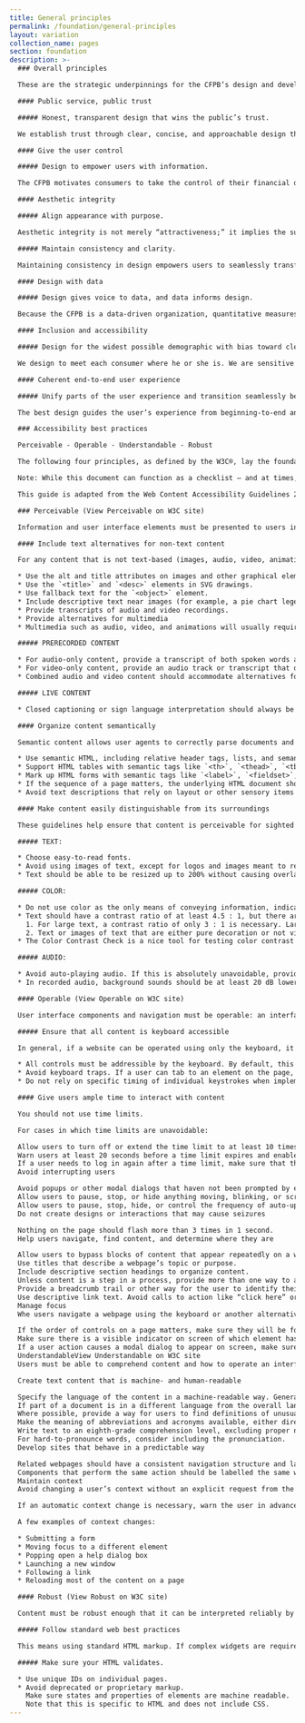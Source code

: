```yaml
---
title: General principles
permalink: /foundation/general-principles
layout: variation
collection_name: pages
section: foundation
description: >-
  ### Overall principles

  These are the strategic underpinnings for the CFPB’s design and development standards. They should serve as the backbone for the user experience, ensuring that the standards we set enable products that are easy to use and understand for consumers.

  #### Public service, public trust

  ##### Honest, transparent design that wins the public’s trust.

  We establish trust through clear, concise, and approachable design that is always consumer-driven. We demonstrate transparency through our user-friendly online experiences and tools and our dedication to open-source content.

  #### Give the user control

  ##### Design to empower users with information.

  The CFPB motivates consumers to take the control of their financial decision-making; our designs enable this process. Good design increases transparency and succinctly hands the user all the necessary information, giving consumers control of how they use it. Designers must rely on introspection and research to discover what path users instinctively take and then cater to those instincts.

  #### Aesthetic integrity

  ##### Align appearance with purpose.

  Aesthetic integrity is not merely “attractiveness;” it implies the successful integration of design and function. Appearance should align with purpose. Using clear and intuitive design creates a trustworthy tone and a powerful platform for supporting the CFPB’s mission.

  ##### Maintain consistency and clarity.

  Maintaining consistency in design empowers users to seamlessly transfer their knowledge and skills from one product to another. Focusing on consistency helps uphold aesthetic integrity.

  #### Design with data

  ##### Design gives voice to data, and data informs design.

  Because the CFPB is a data-driven organization, quantitative measures of success should be integral to the design process. Design should incorporate data to aid understanding of complex issues, and data-driven feedback should influence the design process. Succinct and compelling visualization of information gives data a voice and helps us clarify otherwise indigestible numbers.

  #### Inclusion and accessibility

  ##### Design for the widest possible demographic with bias toward clear articulation, plain language, and intuitive design.

  We design to meet each consumer where he or she is. We are sensitive to experiential level, timing, and biases and aim to design experiences that are equally accessible to everyone, and equally empowering no matter what the user’s skill set or familiarity. Simple, clean designs are the most effective and wide-reaching.

  #### Coherent end-to-end user experience

  ##### Unify parts of the user experience and transition seamlessly between them.

  The best design guides the user’s experience from beginning-to-end and caters to his or her expectations. Navigation between sections should be intuitive and transitions should be seamless. Consistent quality and attention to detail are essential to maintain a cohesive user experience.

  ### Accessibility best practices

  Perceivable - Operable - Understandable - Robust

  The following four principles, as defined by the W3C®, lay the foundation for ensuring that web content is available for all users, including users with disabilities and users on non-desktop devices. These guidelines also enable future compatibility in the event that future devices are radically different from those in use today.

  Note: While this document can function as a checklist – and at times, it will – that isn’t the primary purpose. The goal is to foster understanding of why these guidelines are important.

  This guide is adapted from the Web Content Accessibility Guidelines 2.0, a W3C Recommendation. More info.

  ### Perceivable (View Perceivable on W3C site)

  Information and user interface elements must be presented to users in ways that they can perceive. This includes considering individuals using assistive technology (e.g., screen readers for blind users or captions for deaf users) and the limitations of different devices (e.g., grayscale screens or muted mobile devices).

  #### Include text alternatives for non-text content

  For any content that is not text-based (images, audio, video, animations, charts, graphs, etc), provide an alternative version of that content that is text-based.

  * Use the alt and title attributes on images and other graphical elements.
  * Use the `<title>` and `<desc>` elements in SVG drawings.
  * Use fallback text for the `<object>` element.
  * Include descriptive text near images (for example, a pie chart legend with percentages of each item).
  * Provide transcripts of audio and video recordings.
  * Provide alternatives for multimedia
  * Multimedia such as audio, video, and animations will usually require more than just descriptive text. In most cases, the timing of text and descriptions in these files is important and should therefore be incorporated in an accessible manner.

  ##### PRERECORDED CONTENT

  * For audio-only content, provide a transcript of both spoken words and descriptions of other sounds.
  * For video-only content, provide an audio track or transcript that describes the video.
  * Combined audio and video content should accommodate alternatives for both (e.g., closed captioning or sign interpretation for audio, and an audio track or a screenplay-like document that transcribes dialog and descriptions of sounds and action for video).

  ##### LIVE CONTENT

  * Closed captioning or sign language interpretation should always be available, but in some cases providing the prepared remarks or script alongside the audio/video may suffice.

  #### Organize content semantically

  Semantic content allows user agents to correctly parse documents and present it to end users in a way that is appropriate for their device and medium without losing information or structure.

  * Use semantic HTML, including relative header tags, lists, and semantic tags like `<aside>`, and `<figure>`
  * Support HTML tables with semantic tags like `<th>`, `<thead>`, `<tbody>`, and `<caption>`
  * Mark up HTML forms with semantic tags like `<label>`, `<fieldset>`, `<legend>`, and – where appropriate – HTML5 form additions like email fields.
  * If the sequence of a page matters, the underlying HTML document should be in that order or the sequence should be machine-readable through another method.
  * Avoid text descriptions that rely on layout or other sensory items such as “click the round button” or “the image on the right.” However, note that “above” and “below” are generally understood to mean “preceding” and “after,” and as such are permissible usage.

  #### Make content easily distinguishable from its surroundings

  These guidelines help ensure that content is perceivable for sighted users.

  ##### TEXT:

  * Choose easy-to-read fonts.
  * Avoid using images of text, except for logos and images meant to represent physical documents.
  * Text should be able to be resized up to 200% without causing overlapping issues with other content on the page. Don’t rely on browser zoom, since some users have settings to force large type.

  ##### COLOR:

  * Do not use color as the only means of conveying information, indicating an action, prompting a response, or distinguishing a visual element.
  * Text should have a contrast ratio of at least 4.5 : 1, but there are exceptions.
    1. For large text, a contrast ratio of only 3 : 1 is necessary. Large regular text is at least 18pt/24px, while large bold text is 14pt/18px.
    2. Text or images of text that are either pure decoration or not visible, or are part of a logo, picture that contains significant other visual content, or inactive UI components (like disabled form controls) do not have a color contrast requirement.
  * The Color Contrast Check is a nice tool for testing color contrast ratios.

  ##### AUDIO:

  * Avoid auto-playing audio. If this is absolutely unavoidable, provide a control that allows the user to stop the audio and adjust or mute the volume.
  * In recorded audio, background sounds should be at least 20 dB lower than foreground sounds and speech. This does not apply to music.

  #### Operable (View Operable on W3C site)

  User interface components and navigation must be operable: an interface cannot require interaction that a user cannot perform. Following these guidelines will guarantee that all users can navigate a website or app regardless of their input device (mouse, keyboard, touchscreen, screen reader, etc).

  ##### Ensure that all content is keyboard accessible

  In general, if a website can be operated using only the keyboard, it will also be operable with less-common input devices.

  * All controls must be addressible by the keyboard. By default, this includes `<a>`, `<area>`, `<object>`, and all form elements. Other elements can be made addressible by applying a tabindex value.
  * Avoid keyboard traps. If a user can tab to an element on the page, the user needs to be able to exit that element using only the keyboard as well.
  * Do not rely on specific timing of individual keystrokes when implementing keyboard accessibility.

  #### Give users ample time to interact with content

  You should not use time limits.

  For cases in which time limits are unavoidable:

  Allow users to turn off or extend the time limit to at least 10 times the default setting.
  Warn users at least 20 seconds before a time limit expires and enable a time extension with a simple action, such as pressing the space bar.
  If a user needs to log in again after a time limit, make sure that there is no loss of data.
  Avoid interrupting users

  Avoid popups or other modal dialogs that haven not been prompted by explicit user action or are alerting the user about something that is time-sensitive.
  Allow users to pause, stop, or hide anything moving, blinking, or scrolling on the screen if the motion lasts longer than 5 seconds.
  Allow users to pause, stop, hide, or control the frequency of auto-updating information.
  Do not create designs or interactions that may cause seizures

  Nothing on the page should flash more than 3 times in 1 second.
  Help users navigate, find content, and determine where they are

  Allow users to bypass blocks of content that appear repeatedly on a website, like navigation, with a “skip to main content” or similar link.
  Use titles that describe a webpage’s topic or purpose.
  Include descriptive section headings to organize content.
  Unless content is a step in a process, provide more than one way to access it, such as through browsing and search.
  Provide a breadcrumb trail or other way for the user to identify their location in the site on every page.
  Use descriptive link text. Avoid calls to action like “click here” or “read more.”
  Manage focus
  Whe users navigate a webpage using the keyboard or another alternative input device, only one element on the page will be in focus at a given time.

  If the order of controls on a page matters, make sure they will be focused in that order when navigating by keyboard.
  Make sure there is a visible indicator on screen of which element has focus. This may be an optional mode, but it should be turned on if the user begins to navigate with the keyboard.
  If a user action causes a modal dialog to appear on screen, make sure the focus is moved to that dialog or area. When the dialog is dismissed, re-focus back to the original control or to some other logical place in the document.
  UnderstandableView Understandable on W3C site
  Users must be able to comprehend content and how to operate an interface.

  Create text content that is machine- and human-readable

  Specify the language of the content in a machine-readable way. Generally, this means using <html lang="en-us"> or the equivalent for another language. This will help with translation software and ensures that screen readers will use the correct pronunciation.
  If part of a document is in a different language from the overall language of the document, specify this with something like <span lang="fr">.
  Where possible, provide a way for users to find definitions of unusual words and phrases, especially jargon.
  Make the meaning of abbreviations and acronyms available, either directly in the text, such as “Consumer Financial Protection Bureau (CFPB)”, or in a machine-readable way, like <abbr title="Consumer Financial Protection Bureau">CFPB</abbr>).
  Write text to an eighth-grade comprehension level, excluding proper names and titles, where possible. If that is not an option, provide a simplified version of the text nearby.
  For hard-to-pronounce words, consider including the pronunciation.
  Develop sites that behave in a predictable way

  Related webpages should have a consistent navigation structure and layout.
  Components that perform the same action should be labelled the same way.
  Maintain context
  Avoid changing a user’s context without an explicit request from the user, like clicking or otherwise activating a link or button.

  If an automatic context change is necessary, warn the user in advance and give them an opportunity to stop the change.

  A few examples of context changes:

  * Submitting a form
  * Moving focus to a different element
  * Popping open a help dialog box
  * Launching a new window
  * Following a link
  * Reloading most of the content on a page

  #### Robust (View Robust on W3C site)

  Content must be robust enough that it can be interpreted reliably by a wide variety of user agents, including assistive technologies. A robust site will be broadly compatible with past, current, and future web browsers and devices.

  ##### Follow standard web best practices

  This means using standard HTML markup. If complex widgets are required, use WAI-ARIA to make the use, states, and properties clear to browsers and assistive technologies.

  ##### Make sure your HTML validates.

  * Use unique IDs on individual pages.
  * Avoid deprecated or proprietary markup.
    Make sure states and properties of elements are machine readable.
    Note that this is specific to HTML and does not include CSS.
---
```

